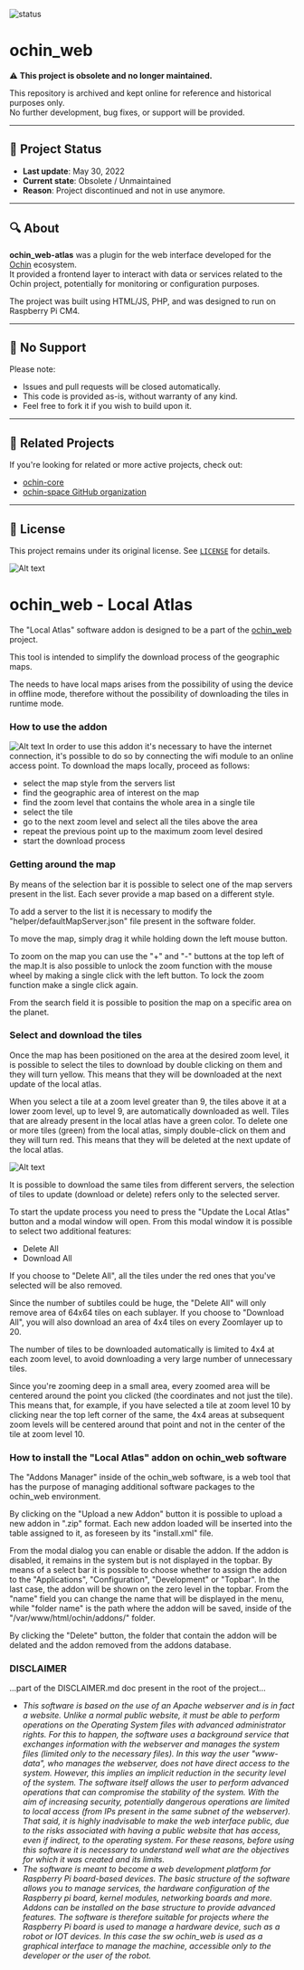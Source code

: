 ![status](https://img.shields.io/badge/status-obsolete-red)

# ochin_web

⚠️ **This project is obsolete and no longer maintained.**

This repository is archived and kept online for reference and historical purposes only.  
No further development, bug fixes, or support will be provided.

---

## 🛑 Project Status

- **Last update**:  May 30, 2022
- **Current state**: Obsolete / Unmaintained
- **Reason**: Project discontinued and not in use anymore.

---

## 🔍 About

**ochin_web-atlas** was a plugin for the web interface developed for the [Ochin](https://github.com/ochin-space) ecosystem.  
It provided a frontend layer to interact with data or services related to the Ochin project, potentially for monitoring or configuration purposes.

The project was built using HTML/JS, PHP, and was designed to run on Raspberry Pi CM4.

---

## 🚫 No Support

Please note:
- Issues and pull requests will be closed automatically.
- This code is provided as-is, without warranty of any kind.
- Feel free to fork it if you wish to build upon it.

---

## 🔗 Related Projects

If you're looking for related or more active projects, check out:
- [ochin-core](https://github.com/ochin-space/ochin-manager)
- [ochin-space GitHub organization](https://github.com/ochin-space)

---

## 📄 License

This project remains under its original license. See [`LICENSE`](LICENSE) for details.

![Alt text](images/ochin_logo.png?raw=true&=200x "ochin_web")
<h1>ochin_web - Local Atlas</h1>
<p>The "Local Atlas" software addon is designed to be a part of the <a href="https://github.com/ochin-space/ochin_web">ochin_web</a> project.
<p>This tool is intended to simplify the download process of the geographic maps.</p>
The needs to have local maps arises from the possibility of using the device in offline mode, therefore without the possibility of downloading the tiles in runtime mode.</p>
<p>
<h3>How to use the addon</h3>

![Alt text](images/atlas.png?raw=true&=200x "Local Atlas")
In order to use this addon it's necessary to have the internet connection, it's possible to do so by connecting the wifi module to an online access point.
To download the maps locally, proceed as follows:
<ul><li>select the map style from the servers list</li>
<li>find the geographic area of interest on the map</li>
<li>find the zoom level that contains the whole area in a single tile</li>
<li>select the tile</li>
<li>go to the next zoom level and select all the tiles above the area</li>
<li> repeat the previous point up to the maximum zoom level desired</li>
<li>start the download process</li></ul>
</p>
<h3>Getting around the map</h3>
By means of the selection bar it is possible to select one of the map servers present in the list. Each sever provide a map based on a different style.
<p>To add a server to the list it is necessary to modify the "helper/defaultMapServer.json" file present in the software folder.</p>
<p>To move the map, simply drag it while holding down the left mouse button.
<p>To zoom on the map you can use the "+" and "-" buttons at the top left of the map.It is also possible to unlock the zoom function with the mouse wheel by making a single click with the left button. To lock the zoom function make a single click again.</p>
<p>From the search field it is possible to position the map on a specific area on the planet.</p>
<h3>Select and download the tiles</h3>
<p>Once the map has been positioned on the area at the desired zoom level, it is possible to select the tiles to download by double clicking on them and they will turn yellow. This means that they will be downloaded at the next update of the local atlas.</p>
<p>When you select a tile at a zoom level greater than 9, the tiles above it at a lower zoom level, up to level 9, are automatically downloaded as well.
Tiles that are already present in the local atlas have a green color.
To delete one or more tiles (green) from the local atlas, simply double-click on them and they will turn red. This means that they will be deleted at the next update of the local atlas.</p>

![Alt text](images/selections.png?raw=true&=200x "Tiles selections")
<p>It is possible to download the same tiles from different servers, the selection of tiles to update (download or delete) refers only to the selected server.</p>
<p>To start the update process you need to press the "Update the Local Atlas" button and a modal window will open. From this modal window it is possible to select two additional features:</p>
<ul><li>Delete All</li>
<li>Download All</li></ul>
<p>If you choose to "Delete All", all the tiles under the red ones that you've selected will be also removed.</p>
<p>Since the number of subtiles could be huge, the "Delete All" will only remove area of ​​64x64 tiles on each sublayer.
If you choose to "Download All", you will also download an area of ​​4x4 tiles on every Zoomlayer up to 20.</p>
<p>The number of tiles to be downloaded automatically is limited to 4x4 at each zoom level, to avoid downloading a very large number of unnecessary tiles.</p>
<p>Since you're zooming deep in a small area, every zoomed area will be centered around the point you clicked (the coordinates and not just the tile). This means that, for example, if you have selected a tile at zoom level 10 by clicking near the top left corner of the same, the 4x4 areas at subsequent zoom levels will be centered around that point and not in the center of the tile at zoom level 10.</p>

<h3>How to install the "Local Atlas" addon on ochin_web software</h3>
<p>The "Addons Manager" inside of the ochin_web software, is a web tool that has the purpose of managing additional software packages to the ochin_web environment.</p>
<p>By clicking on the "Upload a new Addon" button it is possible to upload a new addon in ".zip" format. Each new addon loaded will be inserted into the table assigned to it, as foreseen by its "install.xml" file.</p>
<pEach addon can be managed by means of the "edit" button. By pressing "edit" a modal diaolog box will be opened.</p>
<p>From the modal dialog you can enable or disable the addon. If the addon is disabled, it remains in the system but is not displayed in the topbar.
By means of a select bar it is possible to choose whether to assign the addon to the "Applications", "Configuration", "Development" or "Topbar". In the last case, the addon will be shown on the zero level in the topbar. From the "name" field you can change the name that will be displayed in the menu, while "folder name" is the path where the addon will be saved, inside of the "/var/www/html/ochin/addons/" folder.</p>
<p>By clicking the "Delete" button, the folder that contain the addon will be delated and the addon removed from the addons database.</p>


<h3>DISCLAIMER</h3>
...part of the DISCLAIMER.md doc present in the root of the project...
<i><ul><li>This software is based on the use of an Apache webserver and is in fact a website. Unlike a normal public website, it must be able to perform operations on the Operating System files with advanced administrator rights. For this to happen, the software uses a background service that exchanges information with the webserver and manages the system files (limited only to the necessary files). In this way the user "www-data", who manages the webserver, does not have direct access to the system. However, this implies an implicit reduction in the security level of the system. The software itself allows the user to perform advanced operations that can compromise the stability of the system. With the aim of increasing security, potentially dangerous operations are limited to local access (from IPs present in the same subnet of the webserver). That said, it is highly inadvisable to make the web interface public, due to the risks associated with having a public website that has access, even if indirect, to the operating system. For these reasons, before using this software it is necessary to understand well what are the objectives for which it was created and its limits.</li>
<li>The software is meant to become a web development platform for Raspberry Pi board-based devices. The basic structure of the software allows you to manage services, the hardware configuration of the Raspberry pi board, kernel modules, networking boards and more. Addons can be installed on the base structure to provide advanced features. The software is therefore suitable for projects where the Raspberry Pi board is used to manage a hardware device, such as a robot or IOT devices. In this case the sw ochin_web is used as a graphical interface to manage the machine, accessible only to the developer or the user of the robot.</li></ul></i>

